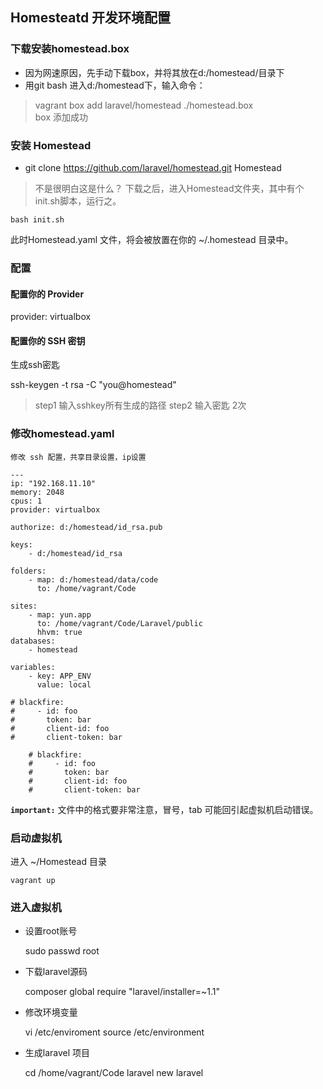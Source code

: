 ## Homesteatd 开发环境配置

### 下载安装homestead.box
- 因为网速原因，先手动下载box，并将其放在d:/homestead/目录下
- 用git bash 进入d:/homestead下，输入命令：

> vagrant box add laravel/homestead ./homestead.box  
> box 添加成功

### 安装 Homestead
- git clone https://github.com/laravel/homestead.git Homestead

> 不是很明白这是什么？ 下载之后，进入Homestead文件夹，其中有个init.sh脚本，运行之。

	bash init.sh

此时Homestead.yaml 文件，将会被放置在你的 ~/.homestead 目录中。

### 配置 

#### 配置你的 Provider

provider: virtualbox

#### 配置你的 SSH 密钥
生成ssh密匙

ssh-keygen -t rsa -C "you@homestead"

> step1 输入sshkey所有生成的路径
> step2 输入密匙 2次

### 修改homestead.yaml
	修改 ssh 配置，共享目录设置，ip设置

	---
	ip: "192.168.11.10"
	memory: 2048
	cpus: 1
	provider: virtualbox
	
	authorize: d:/homestead/id_rsa.pub
	
	keys:
	    - d:/homestead/id_rsa
	
	folders:
	    - map: d:/homestead/data/code
	      to: /home/vagrant/Code
	
	sites:
	    - map: yun.app
	      to: /home/vagrant/Code/Laravel/public
	      hhvm: true
	databases:
	    - homestead
	
	variables:
	    - key: APP_ENV
	      value: local
	
	# blackfire:
	#     - id: foo
	#       token: bar
	#       client-id: foo
	#       client-token: bar
		
		# blackfire:
		#     - id: foo
		#       token: bar
		#       client-id: foo
		#       client-token: bar

**`important:`** 文件中的格式要非常注意，冒号，tab 可能回引起虚拟机启动错误。

### 启动虚拟机

进入 ~/Homestead 目录  

	vagrant up

### 进入虚拟机
- 设置root账号
	
	sudo passwd root	
	
- 下载laravel源码	

	composer global require "laravel/installer=~1.1"

- 修改环境变量

	vi /etc/enviroment
	source /etc/environment

- 生成laravel 项目

	cd /home/vagrant/Code
	laravel new laravel

